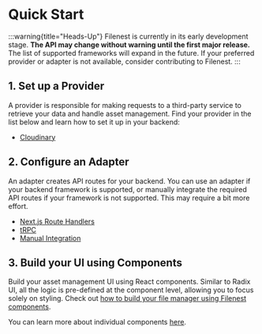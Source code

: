 # Quick Start

:::warning{title="Heads-Up"}
Filenest is currently in its early development stage.
**The API may change without warning until the first major release.**  
The list of supported frameworks will expand in the future.
If your preferred provider or adapter is not available,
consider contributing to Filenest.
:::

## 1. Set up a Provider
A provider is responsible for making requests to a third-party service to retrieve your data and handle asset management.
Find your provider in the list below and learn how to set it up in your backend:

- [Cloudinary](/docs/backend/providers/cloudinary)

## 2. Configure an Adapter
An adapter creates API routes for your backend. You can use an adapter if your
backend framework is supported, or manually integrate the required
API routes if your framework is not supported. This may require a bit more effort.

- [Next.js Route Handlers](/docs/backend/adapters/nextjs-route-handlers)
- [tRPC](/docs/backend/adapters/trpc)
- [Manual Integration](/docs/backend/adapters/custom-integration)

## 3. Build your UI using Components
Build your asset management UI using React components.
Similar to Radix UI, all the logic is pre-defined at the component level, allowing you to focus solely on styling.
Check out [how to build your file manager using Filenest components](/docs/frontend/minimal-setup).

You can learn more about individual components [here](/docs/frontend/about-components).